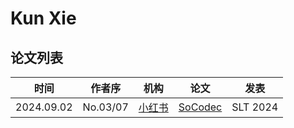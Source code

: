 # Kun Xie

## 论文列表

| 时间 | 作者序 | 机构 | 论文 | 发表 |
|:-:|:-:|---|---|---|
| 2024.09.02 | No.03/07 | [小红书](../Institutions/CHN-XiaohongshuInc_小红书.md) | [SoCodec](../Models/Speech_Neural_Codec/2024.09.02_SoCodec.md) | SLT 2024 |